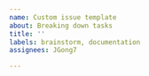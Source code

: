 ```yaml
---
name: Custom issue template
about: Breaking down tasks
title: ''
labels: brainstorm, documentation
assignees: JGong7

---
```



